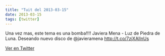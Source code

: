 ```yaml
---
title: "Tuit del 2013-03-15"
date: 2013-03-15
tags: [twitter]
---
```


Una vez mas, este tema es una bomba!!!! Javiera Mena - Luz de Piedra de Luna. Deseando nuevo disco de @javieramena http://t.co/7zjXAlInUs



[Ver en Twitter](https://twitter.com/i/web/status/312654458649718784)
